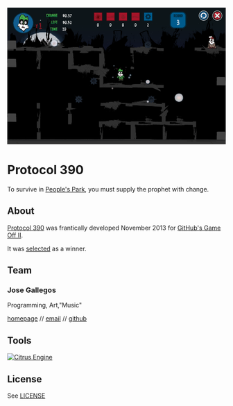 ![Unimpressed Turtle: Protocol 390](/Protocol390/raw/screenshot.png)

# Protocol 390
To survive in [People's Park](http://www.yelp.com/biz/peoples-park-berkeley-2), you must supply the prophet with change.

## About
[Protocol 390](http://www.unimpressedturtle.com/protocol390.html) was frantically developed November 2013 for [GitHub's Game Off II](https://github.com/github/game-off-2013). 

It was [selected](https://github.com/blog/1731-github-game-off-ii-winners) as a winner.

## Team

### Jose Gallegos

Programming, Art,"Music"  

[homepage](http://josegallegos.info) // [email](mailto:josegallegos07@gmail.com) // [github](http://github.com/josegallegos07)

## Tools

[![Citrus Engine](http://aymericlamboley.fr/blog/wp-content/uploads/2012/11/citrus-logo-2D.png)](https://github.com/DaVikingCode/Citrus-Engine)

## License
See [LICENSE](/LICENSE)